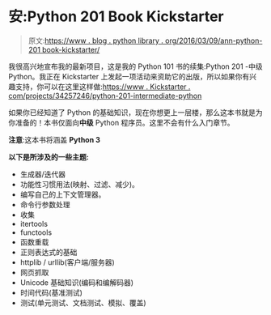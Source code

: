 # 安:Python 201 Book Kickstarter

> 原文:[https://www . blog . python library . org/2016/03/09/ann-python-201 book-kickstarter/](https://www.blog.pythonlibrary.org/2016/03/09/ann-python-201book-kickstarter/)

我很高兴地宣布我的最新项目，这是我的 Python 101 书的续集:Python 201 -中级 Python。我正在 Kickstarter 上发起一项活动来资助它的出版，所以如果你有兴趣支持，你可以在这里这样做:[https://www . Kickstarter . com/projects/34257246/python-201-intermediate-python](https://www.kickstarter.com/projects/34257246/python-201-intermediate-python)

如果你已经知道了 Python 的基础知识，现在你想更上一层楼，那么这本书就是为你准备的！本书仅面向**中级** Python 程序员。这里不会有什么入门章节。

**注意**:这本书将涵盖 **Python 3**

**以下是所涉及的一些主题:**

*   生成器/迭代器
*   功能性习惯用法(映射、过滤、减少)。
*   编写自己的上下文管理器。
*   命令行参数处理
*   收集
*   itertools
*   functools
*   函数重载
*   正则表达式的基础
*   httplib / urllib(客户端/服务器)
*   网页抓取
*   Unicode 基础知识(编码和编解码器)
*   时间代码(基准测试)
*   测试(单元测试、文档测试、模拟、覆盖)